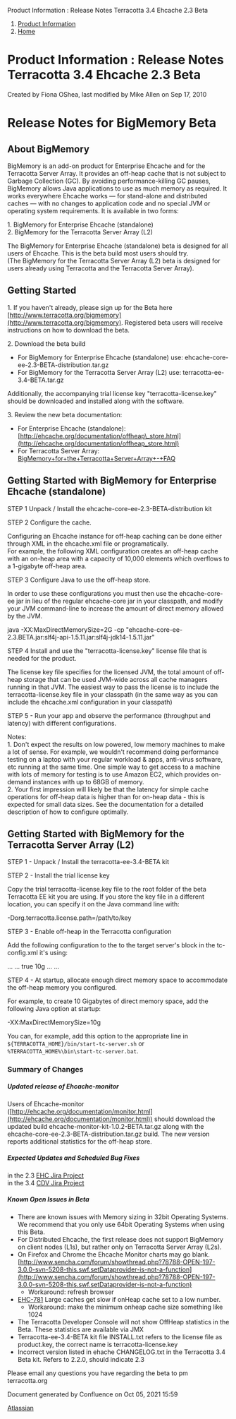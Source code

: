 Product Information : Release Notes Terracotta 3.4 Ehcache 2.3 Beta  

1.  [Product Information](index.html)
2.  [Home](Home.html)

Product Information : Release Notes Terracotta 3.4 Ehcache 2.3 Beta
===================================================================

Created by Fiona OShea, last modified by Mike Allen on Sep 17, 2010

Release Notes for BigMemory Beta
================================

About BigMemory
---------------

BigMemory is an add-on product for Enterprise Ehcache and for the Terracotta Server Array. It provides an off-heap cache that is not subject to Garbage Collection (GC). By avoiding performance-killing GC pauses, BigMemory allows Java applications to use as much memory as required. It works everywhere Ehcache works — for stand-alone and distributed caches — with no changes to application code and no special JVM or operating system requirements. It is available in two forms:

1\. BigMemory for Enterprise Ehcache (standalone)  
2\. BigMemory for the Terracotta Server Array (L2)

The BigMemory for Enterprise Ehcache (standalone) beta is designed for all users of Ehcache. This is the beta build most users should try.  
(The BigMemory for the Terracotta Server Array (L2) beta is designed for users already using Terracotta and the Terracotta Server Array).

Getting Started
---------------

1\. If you haven't already, please sign up for the Beta here [http://www.terracotta.org/bigmemory](http://www.terracotta.org/bigmemory). Registered beta users will receive instructions on how to download the beta.

2\. Download the beta build

*   For BigMemory for Enterprise Ehcache (standalone) use: ehcache-core-ee-2.3-BETA-distribution.tar.gz
*   For BigMemory for the Terracotta Server Array (L2) use: terracotta-ee-3.4-BETA.tar.gz

Additionally, the accompanying trial license key "terracotta-license.key" should be downloaded and installed along with the software.

3\. Review the new beta documentation:

*   For Enterprise Ehcache (standalone): [http://ehcache.org/documentation/offheap\_store.html](http://ehcache.org/documentation/offheap_store.html)
*   For Terracotta Server Array: [BigMemory+for+the+Terracotta+Server+Array+-+FAQ](BigMemory+for+the+Terracotta+Server+Array+-+FAQ)

Getting Started with BigMemory for Enterprise Ehcache (standalone)
------------------------------------------------------------------

STEP 1 Unpack / Install the ehcache-core-ee-2.3-BETA-distribution kit

STEP 2 Configure the cache.

Configuring an Ehcache instance for off-heap caching can be done either through XML in the ehcache.xml file or programatically.  
For example, the following XML configuration creates an off-heap cache with an on-heap area with a capacity of 10,000 elements which overflows to a 1-gigabyte off-heap area.

<?xml version="1.0" encoding="UTF-8"?>
<ehcache updateCheck="false" monitoring="off" dynamicConfig="false">
        <defaultCache maxElementsInMemory="10000" eternal="true" memoryStoreEvictionPolicy="LRU" statistics="false" />
        <cache name="offheap-cache" maxElementsInMemory="10000" eternal="true" memoryStoreEvictionPolicy="LRU" overflowToOffHeap="true" maxMemoryOffHeap="1G"/> 
</ehcache>

STEP 3 Configure Java to use the off-heap store.

In order to use these configurations you must then use the ehcache-core-ee jar in lieu of the regular ehcache-core jar in your classpath, and modify your JVM command-line to increase the amount of direct memory allowed by the JVM.

java -XX:MaxDirectMemorySize=2G -cp "ehcache-core-ee-2.3.BETA.jar:slf4j-api-1.5.11.jar:slf4j-jdk14-1.5.11.jar"

STEP 4 Install and use the "terracotta-license.key" license file that is needed for the product.

The license key file specifies for the licensed JVM, the total amount of off-heap storage that can be used JVM-wide across all cache managers running in that JVM. The easiest way to pass the license is to include the terracotta-license.key file in your classpath (in the same way as you can include the ehcache.xml configuration in your classpath)

STEP 5 - Run your app and observe the performance (throughput and latency) with different configurations.

Notes:  
1\. Don't expect the results on low powered, low memory machines to make a lot of sense. For example, we wouldn't recommend doing performance testing on a laptop with your regular workload & apps, anti-virus software, etc running at the same time. One simple way to get access to a machine with lots of memory for testing is to use Amazon EC2, which provides on-demand instances with up to 68GB of memory.  
2\. Your first impression will likely be that the latency for simple cache operations for off-heap data is higher than for on-heap data - this is expected for small data sizes. See the documentation for a detailed description of how to configure optimally.

Getting Started with BigMemory for the Terracotta Server Array (L2)
-------------------------------------------------------------------

STEP 1 - Unpack / Install the terracotta-ee-3.4-BETA kit

STEP 2 - Install the trial license key

Copy the trial terracotta-license.key file to the root folder of the beta Terracotta EE kit you are using. If you store the key file in a different location, you can specify it on the Java command line with:

\-Dorg.terracotta.license.path=/path/to/key

STEP 3 - Enable off-heap in the Terracotta configuration

Add the following configuration to the to the target server's <server> block in the tc-config.xml it's using:

<dso>
...
  <persistence>
  ...
    <offheap>
      <enabled>true</enabled>
      <maxDataSize>10g</maxDataSize>
    </offheap>
  ...
  </persistence>
...
</dso>

STEP 4 - At startup, allocate enough direct memory space to accommodate the off-heap memory you configured.

For example, to create 10 Gigabytes of direct memory space, add the following Java option at startup:

\-XX:MaxDirectMemorySize=10g

You can, for example, add this option to the appropriate line in `${TERRACOTTA_HOME}/bin/start-tc-server.sh` or `%TERRACOTTA_HOME%\bin\start-tc-server.bat`.

### Summary of Changes

##### Updated release of Ehcache-monitor

Users of Ehcache-monitor ([http://ehcache.org/documentation/monitor.html](http://ehcache.org/documentation/monitor.html)) should download the updated build ehcache-monitor-kit-1.0.2-BETA.tar.gz along with the ehcache-core-ee-2.3-BETA-distribution.tar.gz build. The new version reports additional statistics for the off-heap store.

##### Expected Updates and Scheduled Bug Fixes

in the 2.3 [EHC Jira Project](https://jira.terracotta.org/jira/browse/EHC#selectedTab=com.atlassian.jira.plugin.system.project%3Aroadmap-panel)  
in the 3.4 [CDV Jira Project](https://jira.terracotta.org/jira/browse/CDV#selectedTab=com.atlassian.jira.plugin.system.project%3Aroadmap-panel)

##### Known Open Issues in Beta

*   There are known issues with Memory sizing in 32bit Operating Systems. We recommend that you only use 64bit Operating Systems when using this Beta.
*   For Distributed Ehcache, the first release does not support BigMemory on client nodes (L1s), but rather only on Terracotta Server Array (L2s).
*   On Firefox and Chrome the Ehcache Monitor charts may go blank. [http://www.sencha.com/forum/showthread.php?78788-OPEN-197-3.0.0-svn-5208-this.swf.setDataprovider-is-not-a-function](http://www.sencha.com/forum/showthread.php?78788-OPEN-197-3.0.0-svn-5208-this.swf.setDataprovider-is-not-a-function)
    *   Workaround: refresh browser
*   [EHC-781](https://jira.terracotta.org/jira/browse/EHC-781) Large caches get slow if onHeap cache set to a low number.
    *   Workaround: make the minimum onheap cache size something like 1024
*   The Terracotta Developer Console will not show OffHeap statistics in the Beta. These statistics are available via JMX
*   Terracotta-ee-3.4-BETA kit file INSTALL.txt refers to the license file as product.key, the correct name is terracotta-license.key
*   Incorrect version listed in ehache CHANGELOG.txt in the Terracotta 3.4 Beta kit. Refers to 2.2.0, should indicate 2.3

Please email any questions you have regarding the beta to pm <at> terracotta.org

Document generated by Confluence on Oct 05, 2021 15:59

[Atlassian](http://www.atlassian.com/)